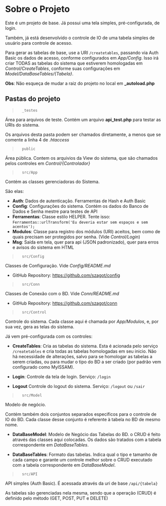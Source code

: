 # Sobre o Projeto

Este é um projeto de base. Já possui uma tela simples, pré-configurada, de login.

Também, já está desenvolvido o controle de IO de uma tabela simples de usuário para controle de acesso.

Para gerar as tabelas de base, use a URI `/createtables`, passando via Auth Basic os dados de acesso, conforme configurados em _App/Config_. Isso irá criar TODAS as tabelas do sistema que estiverem homologadas em _Control/CreateTables_, conforme suas configurações em _Model/DataBaseTables/{Tabela}_.

**Obs**: Não esqueça de mudar a raiz do projeto no local em **_autoload.php**


## Pastas do projeto

>       _testes

Área para arquivos de teste. Contém um arquivo **api_test.php** para testar as URIs do sistema.

Os arquivos desta pasta podem ser chamados diretamente, a menos que se comente a linha 4 de _.htaccess_

>       public

Área pública. Contem os arquivios da View do sistema, que são chamados pelos controles em _Control/{Controlador}_

>       src/App

Contém as classes gerenciadoras do Sistema.

São elas:

- **Auth**: Dados de autenticação. Ferramentas de Hash e Auth Basic
- **Config**: Configurações do sistema. Contém os dados do Banco de Dados e Senha mestre para testes de API
- **Ferramentas**: Classe estilo HELPER. Tente isso: `Ferramentas::urlTransform('Eu deveria estar sem espaços e sem acentos');`
- **Modulos**: Classe para registro dos módulos (URI) aceitos, bem como de quais precisam ser protegidos por senha. (Vide _Control/Login_)
- **Msg**: Saída em tela, quer para api (JSON padronizado), quer para erros e avisos do sistema em HTML

>       src/Config

Classes de Configuração. Vide _Config/README.md_

- GitHub Repository: https://github.com/szagot/config

>       src/Conn

Classes de Conexão com o BD. Vide _Conn/README.md_

- GitHub Repository: https://github.com/szagot/conn

>       src/Control

Controle do sistema. Cada classe aqui é chamada por _App/Modulos_, e, por sua vez, gera as telas do sistema.

Já vem pré-configurada com os controles:

- **CreateTables**:  Cria as tabelas do sistema. Esta é acionada pelo serviço `/createtables` e cria todas as tabelas homologadas em seu inicio. Não há necessidade de alterações, salvo para se homologar as tabelas a serem criadas, ou para mudar o tipo do BD a ser criado (por padrão vem configurado como MyISSAM).

- **Login**: Controle da tela de login. Serviço: `/login`

- **Logout** Controle do logout do sistema. Serviço: `/logout` ou `/sair`

>       src/Model

Modelo de negócio.

Contém também dois conjuntos separados especificos para o controle de IO do BD. Cada classe desse conjunto é referente à tabela no BD de mesmo nome.

- **DataBaseModel**: Modelo de Negócio das Tabelas do BD. o CRUD é feito através das classes aqui colocadas. Os dados são tratados com a tabela correspondente em _DataBaseTables_.

- **DataBaseTables**: Formato das tabelas. Indica qual o tipo e tamanho de cada campo e garante um controle melhor sobre o CRUD executado com a tabela correspondente em _DataBaseModel_.

>       src/API

API simples (Auth Basic). É acessada através da uri de base `/api/{tabela}`

As tabelas são gerenciadas nela mesma, sendo que a operação (CRUD) é definido pelo método (GET, POST, PUT e DELETE)